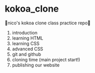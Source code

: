# kokoa_clone
🎈nico's kokoa clone class practice repo🎈
1. introduction
2. learning HTML
3. learning CSS
4. advanced CSS
5. git and github
6. cloning time (main project start!)
7. publishing our website
